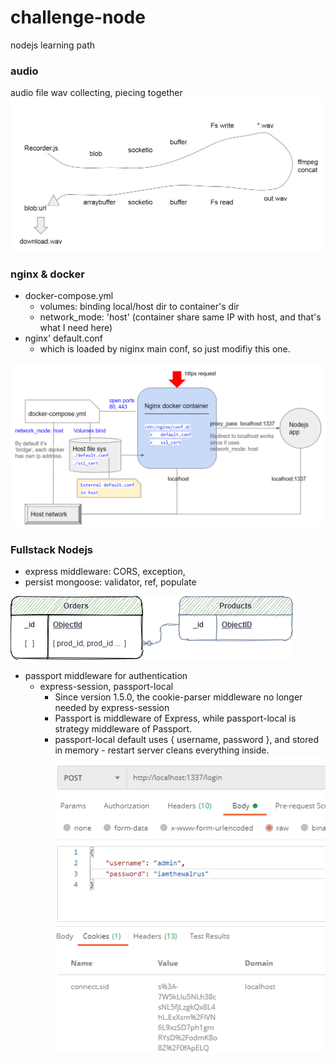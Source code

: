 # challenge-node
nodejs learning path

### audio 
audio file wav collecting, piecing together 
<img src="https://github.com/ywang305/challenge-node/blob/master/screenshots/audio%20subproj%20mind%20flow.png" />

### nginx & docker
- docker-compose.yml
  - volumes:  binding local/host dir to container's dir
  - network_mode: 'host' (container share same IP with host, and that's what I need here)
- nginx' default.conf
  - which is loaded by niginx main conf, so just modifiy this one.
<img src="https://github.com/ywang305/challenge-node/blob/master/screenshots/nginx_docker.png"/>

### Fullstack Nodejs
- express middleware: CORS, exception,
- persist mongoose: validator, ref, populate

![MongoDB doc关系](https://github.com/ywang305/challenge-node/blob/master/screenshots/Fullstack_Mongo_Doc_Ref.png)

- passport middleware for authentication
  - express-session, passport-local
    - Since version 1.5.0, the cookie-parser middleware no longer needed by express-session
    - Passport is middleware of Express, while passport-local is strategy middleware of Passport.
    - passport-local default uses { username, password }, and stored in memory - restart server cleans everything inside.
    ![login success with cookie](https://github.com/ywang305/challenge-node/blob/master/screenshots/login_success_with_cookie.png)
